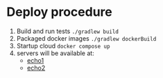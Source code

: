 # Deploy procedure

1. Build and run tests `./gradlew build`
2. Packaged docker images `./gradlew dockerBuild`
3. Startup cloud `docker compose up`
4. servers will be available at:
    - [echo1](http://127.0.0.1:8081/dbTime)
    - [echo2](http://127.0.0.1:8082/dbTime)